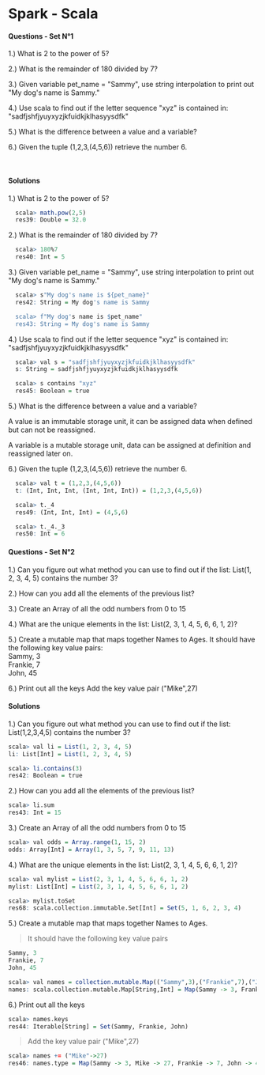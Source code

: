  # Spark - Scala
 
#### Questions - Set N°1
  
1.) What is 2 to the power of 5?

2.) What is the remainder of 180 divided by 7?

3.) Given variable pet_name = "Sammy", use string interpolation to print out
 "My dog's name is Sammy."

4.) Use scala to find out if the letter sequence "xyz" is contained in:
"sadfjshfjyuyxyzjkfuidkjklhasyysdfk"

5.) What is the difference between a value and a variable?

6.) Given the tuple (1,2,3,(4,5,6)) retrieve the number 6.

</p>
</details><br>
 
#### Solutions

1.) What is 2 to the power of 5?
```r
  scala> math.pow(2,5)
  res39: Double = 32.0
```
2.) What is the remainder of 180 divided by 7?
```r
  scala> 180%7
  res40: Int = 5
```
3.) Given variable pet_name = "Sammy", use string interpolation to print out
 "My dog's name is Sammy."
```r
  scala> s"My dog's name is ${pet_name}"
  res42: String = My dog's name is Sammy

  scala> f"My dog's name is $pet_name"
  res43: String = My dog's name is Sammy
```
4.) Use scala to find out if the letter sequence "xyz" is contained in:
"sadfjshfjyuyxyzjkfuidkjklhasyysdfk"
```r
  scala> val s = "sadfjshfjyuyxyzjkfuidkjklhasyysdfk"
  s: String = sadfjshfjyuyxyzjkfuidkjklhasyysdfk
```
```r
  scala> s contains "xyz"
  res45: Boolean = true
```
5.) What is the difference between a value and a variable?

A value is an immutable storage unit, it can be assigned data when defined but
can not be reassigned.<br>

A variable is a mutable storage unit, data can be assigned at definition and
reassigned later on.<br>

6.) Given the tuple (1,2,3,(4,5,6)) retrieve the number 6.
```r
  scala> val t = (1,2,3,(4,5,6))
  t: (Int, Int, Int, (Int, Int, Int)) = (1,2,3,(4,5,6))
```
```r
  scala> t._4
  res49: (Int, Int, Int) = (4,5,6)
```
```r
  scala> t._4._3
  res50: Int = 6
```
#### Questions - Set N°2

1.) Can you figure out what method you can use to find out if the list:
List(1, 2, 3, 4, 5) contains the number 3?

2.) How can you add all the elements of the previous list?

3.) Create an Array of all the odd numbers from 0 to 15

4.) What are the unique elements in the list: List(2, 3, 1, 4, 5, 6, 6, 1, 2)?

5.) Create a mutable map that maps together Names to Ages.
It should have the following key value pairs:<br>
Sammy, 3<br>
Frankie, 7<br>
John, 45

6.) Print out all the keys
Add the key value pair ("Mike",27)

#### Solutions

1.) Can you figure out what method you can use to find out if the list:
List(1,2,3,4,5) contains the number 3?
```r
scala> val li = List(1, 2, 3, 4, 5)
li: List[Int] = List(1, 2, 3, 4, 5)
```
```r
scala> li.contains(3)
res42: Boolean = true
```
2.) How can you add all the elements of the previous list?
```r
scala> li.sum
res43: Int = 15
```
3.) Create an Array of all the odd numbers from 0 to 15
```r
scala> val odds = Array.range(1, 15, 2)
odds: Array[Int] = Array(1, 3, 5, 7, 9, 11, 13)
```
4.) What are the unique elements in the list: List(2, 3, 1, 4, 5, 6, 6, 1, 2)?
```r
scala> val mylist = List(2, 3, 1, 4, 5, 6, 6, 1, 2)
mylist: List[Int] = List(2, 3, 1, 4, 5, 6, 6, 1, 2)
```
```r
scala> mylist.toSet
res68: scala.collection.immutable.Set[Int] = Set(5, 1, 6, 2, 3, 4)
```
5.) Create a mutable map that maps together Names to Ages.
 > It should have the following key value pairs
```r
Sammy, 3
Frankie, 7
John, 45
```
```r
scala> val names = collection.mutable.Map(("Sammy",3),("Frankie",7),("John",45))
names: scala.collection.mutable.Map[String,Int] = Map(Sammy -> 3, Frankie -> 7, John -> 45)
```
6.) Print out all the keys
```r
scala> names.keys
res44: Iterable[String] = Set(Sammy, Frankie, John)
```
 > Add the key value pair ("Mike",27)
```r
scala> names += ("Mike"->27)
res46: names.type = Map(Sammy -> 3, Mike -> 27, Frankie -> 7, John -> 45)
```
